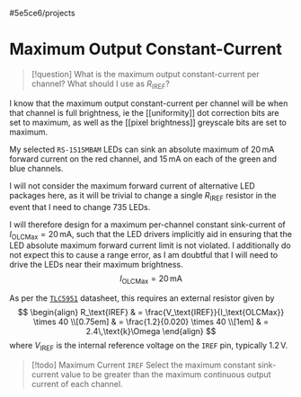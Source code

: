 #5e5ce6/projects 

# Maximum Output Constant-Current

> [!question]
> What is the maximum output constant-current per channel?
> What should I use as $R_\text{IREF}$?

I know that the maximum output constant-current per channel will be when that channel is full brightness, ie the [[uniformity]] dot correction bits are set to maximum, as well as the [[pixel brightness]] greyscale bits are set to maximum.

My selected `RS-1515MBAM` LEDs can sink an absolute maximum of $20\,\text{mA}$ forward current on the red channel, and $15\,\text{mA}$ on each of the green and blue channels.

I will not consider the maximum forward current of alternative LED packages here, as it will be trivial to change a single $R_\text{IREF}$ resistor in the event that I need to change 735 LEDs.

I will therefore design for a maximum per-channel constant sink-current of $I_\text{OLCMax} = 20\,\text{mA}$, such that the LED drivers implicitly aid in ensuring that the LED absolute maximum forward current limit is not violated. I additionally do not expect this to cause a range error, as I am doubtful that I will need to drive the LEDs near their maximum brightness.
$$
\begin{equation}
I_\text{OLCMax} = 20\,\text{mA}
\end{equation}
$$

As per the [`TLC5951`](https://www.ti.com/lit/gpn/tlc5951) datasheet, this requires an external resistor given by
$$
\begin{align}
R_\text{IREF} & = \frac{V_\text{IREF}}{I_\text{OLCMax}} \times 40 \\[0.75em]
& = \frac{1.2}{0.020} \times 40 \\[1em]
& = 2.4\,\text{k}\Omega
\end{align}
$$
where $V_\text{IREF}$ is the internal reference voltage on the `IREF` pin, typically $1.2\,\text{V}$.

> [!todo] Maximum Current `IREF`
> Select the maximum constant sink-current value to be greater than the maximum continuous output current of each channel.